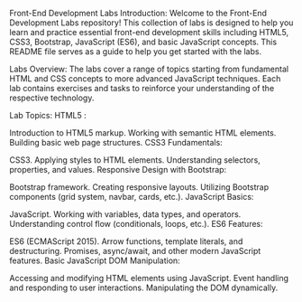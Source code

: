 Front-End Development Labs
Introduction:
Welcome to the Front-End Development Labs repository! This collection of labs is designed to help you learn and practice essential front-end development skills including HTML5, CSS3, Bootstrap, JavaScript (ES6), and basic JavaScript concepts. This README file serves as a guide to help you get started with the labs.

Labs Overview:
The labs cover a range of topics starting from fundamental HTML and CSS concepts to more advanced JavaScript techniques. Each lab contains exercises and tasks to reinforce your understanding of the respective technology.

Lab Topics:
HTML5 :

Introduction to HTML5 markup.
Working with semantic HTML elements.
Building basic web page structures.
CSS3 Fundamentals:

CSS3.
Applying styles to HTML elements.
Understanding selectors, properties, and values.
Responsive Design with Bootstrap:

 Bootstrap framework.
Creating responsive layouts.
Utilizing Bootstrap components (grid system, navbar, cards, etc.).
JavaScript Basics:

JavaScript.
Working with variables, data types, and operators.
Understanding control flow (conditionals, loops, etc.).
ES6 Features:

ES6 (ECMAScript 2015).
Arrow functions, template literals, and destructuring.
Promises, async/await, and other modern JavaScript features.
Basic JavaScript DOM Manipulation:

Accessing and modifying HTML elements using JavaScript.
Event handling and responding to user interactions.
Manipulating the DOM dynamically.
